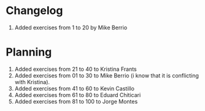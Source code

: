 # Changelog

1.  Added exercises from 1 to 20 by Mike Berrio

# Planning

1. Added exercises from 21 to  40 to Kristina Frants
2. Added exercises from 01 to 30 to Mike Berrio (i know that it is conflicting with Kristina).
3. Added exercises from 41 to  60 to Kevin Castillo
4. Added exercises from 61 to  80 to Eduard Chiticari
5. Added exercises from 81 to 100 to Jorge Montes
